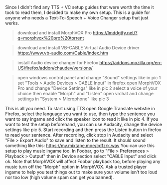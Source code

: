 Since I didn't find any TTS + VC setup guides that were worth the time it took to read them, I decided to make my own setup.
This is a guide for anyone who needs a Text-To-Speech + Voice Changer setup that just werks.

>download and install MorphVOX Pro
https://lmddgtfy.net/?q=morphvox%20pro%20torrent

>download and install VB-CABLE Virtual Audio Device driver
https://www.vb-audio.com/Cable/index.htm

>install Audio device changer for Firefox
https://addons.mozilla.org/en-US/firefox/addon/chaudev/versions/

>open windows control panel and change "Sound" settings like in pic 1
>set "Tools > Audio Devices > CABLE Input" in firefox
>open MorphVOX Pro and change "Device Settings" like in pic 2
>select a voice of your choice then enable "Morph" and "Listen"
>open vrchat and change settings in "System > Microphone" like pic 3


This is all you need. To start using TTS open Google Translate webstie in Firefox, select the language you want to use, then type the sentence you want to say ingame and click the speaker icon to read it like in pic 4.
If you want to test the setup beforehand, you can use Audacity, change the device settings like pic 5. Start recording and then press the Listen button in firefox to read your sentence.
After recording, click stop in Audacity and select "File > Export Audio" to save and listen to the result. It should sound something like this: https://my.mixtape.moe/cdfzrk.wav
You can use this setup to play music ingame too. In Foobar, go to "File > Preferences > Playback > Output" then in Device section select "CABLE Input" and click ok.
Note that MorphVOX will affect Foobar playback too, before playing any music turn off the "Morph" option in MorphVOX.
Ask a trusted player ingame to help you test things out to make sure your volume isn't too loud nor too low (high volume spam can get you banned).